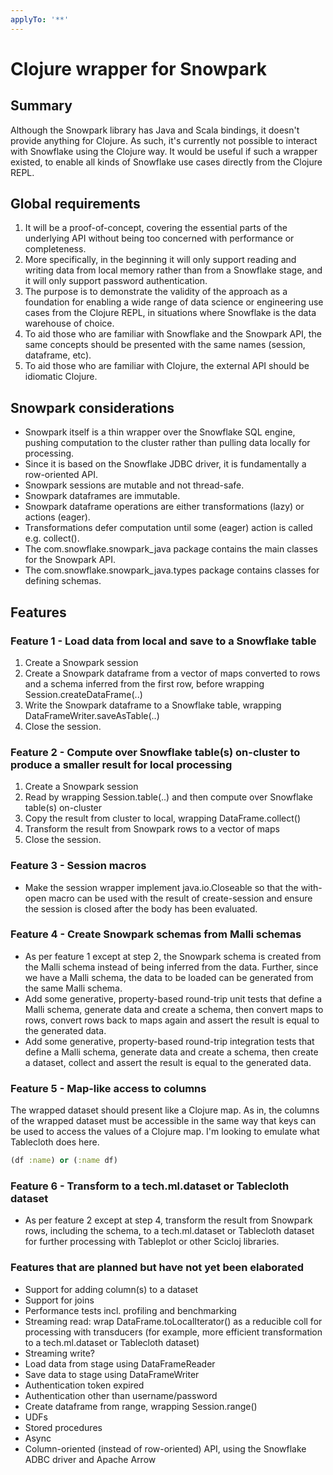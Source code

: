 ```yaml
---
applyTo: '**'
---
```


# Clojure wrapper for Snowpark

## Summary

Although the Snowpark library has Java and Scala bindings, it doesn't provide anything for Clojure. As such, it's currently not possible to interact with Snowflake using the Clojure way. It would be useful if such a wrapper existed, to enable all kinds of Snowflake use cases directly from the Clojure REPL.

## Global requirements
1. It will be a proof-of-concept, covering the essential parts of the underlying API without being too concerned with performance or completeness.
1. More specifically, in the beginning it will only support reading and writing data from local memory rather than from a Snowflake stage, and it will only support password authentication.
1. The purpose is to demonstrate the validity of the approach as a foundation for enabling a wide range of data science or engineering use cases from the Clojure REPL, in situations where Snowflake is the data warehouse of choice.
1. To aid those who are familiar with Snowflake and the Snowpark API, the same concepts should be presented with the same names (session, dataframe, etc).
1. To aid those who are familiar with Clojure, the external API should be idiomatic Clojure.

## Snowpark considerations
- Snowpark itself is a thin wrapper over the Snowflake SQL engine, pushing computation to the cluster rather than pulling data locally for processing.
- Since it is based on the Snowflake JDBC driver, it is fundamentally a row-oriented API.
- Snowpark sessions are mutable and not thread-safe.
- Snowpark dataframes are immutable.
- Snowpark dataframe operations are either transformations (lazy) or actions (eager).
- Transformations defer computation until some (eager) action is called e.g. collect().
- The com.snowflake.snowpark_java package contains the main classes for the Snowpark API.
- The com.snowflake.snowpark_java.types package contains classes for defining schemas.

## Features

### Feature 1 - Load data from local and save to a Snowflake table
1. Create a Snowpark session
2. Create a Snowpark dataframe from a vector of maps converted to rows and a schema inferred from the first row, before wrapping Session.createDataFrame(..)
3. Write the Snowpark dataframe to a Snowflake table, wrapping DataFrameWriter.saveAsTable(..)
4. Close the session.

### Feature 2 - Compute over Snowflake table(s) on-cluster to produce a smaller result for local processing
1. Create a Snowpark session
2. Read by wrapping Session.table(..) and then compute over Snowflake table(s) on-cluster
3. Copy the result from cluster to local, wrapping DataFrame.collect()
4. Transform the result from Snowpark rows to a vector of maps
5. Close the session.

### Feature 3 - Session macros
- Make the session wrapper implement java.io.Closeable so that the with-open macro can be used with the result of create-session and ensure the session is closed after the body has been evaluated.

### Feature 4 - Create Snowpark schemas from Malli schemas
- As per feature 1 except at step 2, the Snowpark schema is created from the Malli schema instead of being inferred from the data. Further, since we have a Malli schema, the data to be loaded can be generated from the same Malli schema.
- Add some generative, property-based round-trip unit tests that define a Malli schema, generate data and create a schema, then convert maps to rows, convert rows back to maps again and assert the result is equal to the generated data.
- Add some generative, property-based round-trip integration tests that define a Malli schema, generate data and create a schema, then create a dataset, collect and assert the result is equal to the generated data.

### Feature 5 - Map-like access to columns
The wrapped dataset should present like a Clojure map. As in, the columns of the wrapped dataset must be accessible in the same way that keys can be used to access the values of a Clojure map. I'm looking to emulate what Tablecloth does here.
```clojure
(df :name) or (:name df)
```

### Feature 6 - Transform to a tech.ml.dataset or Tablecloth dataset
- As per feature 2 except at step 4, transform the result from Snowpark rows, including the schema, to a tech.ml.dataset or Tablecloth dataset for further processing with Tableplot or other Scicloj libraries.

### Features that are planned but have not yet been elaborated
- Support for adding column(s) to a dataset
- Support for joins
- Performance tests incl. profiling and benchmarking
- Streaming read: wrap DataFrame.toLocalIterator() as a reducible coll for processing with transducers (for example, more efficient transformation to a tech.ml.dataset or Tablecloth dataset)
- Streaming write?
- Load data from stage using DataFrameReader
- Save data to stage using DataFrameWriter
- Authentication token expired
- Authentication other than username/password
- Create dataframe from range, wrapping Session.range()
- UDFs
- Stored procedures
- Async
- Column-oriented (instead of row-oriented) API, using the Snowflake ADBC driver and Apache Arrow